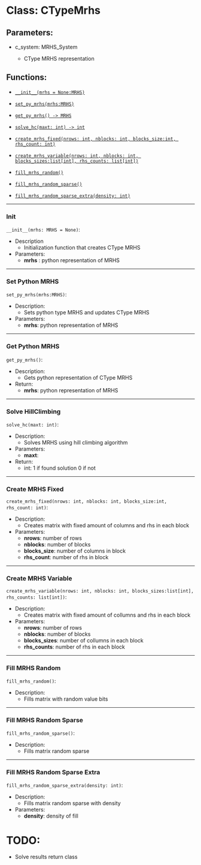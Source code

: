 # Class: **CTypeMrhs** 
 
## Parameters:

- c_system: MRHS_System

  - CType MRHS representation

## Functions:


- [```__init__(mrhs = None:MRHS)```](#init)

- [```set_py_mrhs(mrhs:MRHS)```](#set-python-mrhs)

- [```get_py_mrhs() -> MRHS```](#get-python-mrhs)

- [```solve_hc(maxt: int) -> int```](#solve-hillclimbing)

- [```create_mrhs_fixed(nrows: int, nblocks: int, blocks_size:int, rhs_count: int)```](#create-mrhs-fixed)

- [```create_mrhs_variable(nrows: int, nblocks: int, blocks_sizes:list[int], rhs_counts: list[int])```](#create-mrhs-variable)

- [```fill_mrhs_random()```](#fill-mrhs-random)

- [```fill_mrhs_random_sparse()```](#fill-mrhs-random-sparse)

- [```fill_mrhs_random_sparse_extra(density: int)```](#fill-mrhs-random-sparse-extra)

---
### Init

 ```__init__(mrhs: MRHS = None)```:
- Description
  - Initialization function that creates CType MRHS
- Parameters:
  - **mrhs** : python representation of MRHS
  
---

### Set Python MRHS

 ```set_py_mrhs(mrhs:MRHS)```:

- Description: 
  - Sets python type MRHS and updates CType MRHS
- Parameters:
  - **mrhs**: python representation of MRHS

---

### Get Python MRHS

```get_py_mrhs()```:

- Description:
  - Gets python representation of CType MRHS
- Return:
  - **mrhs**: python representation of MRHS
 
---

### Solve HillClimbing 

 ```solve_hc(maxt: int)```:

- Description:
  - Solves MRHS using hill climbing algorithm
- Parameters:
  - **maxt**: 
- Return:
  - int: 1 if found solution 0 if not

---

### Create MRHS Fixed

 ```create_mrhs_fixed(nrows: int, nblocks: int, blocks_size:int, rhs_count: int)```:

- Description:
  - Creates matrix with fixed amount of columns and rhs in each block
- Parameters:
  - **nrows**: number of rows
  - **nblocks**: number of blocks
  - **blocks_size**: number of columns in block
  - **rhs_count**: number of rhs in block
 
---

### Create MRHS Variable

```create_mrhs_variable(nrows: int, nblocks: int, blocks_sizes:list[int], rhs_counts: list[int])```:

- Description:
  - Creates matrix with fixed amount of collumns and rhs in each block
- Parameters:
  - **nrows**: number of rows
  - **nblocks**: number of blocks
  - **blocks_sizes**: number of collumns in each block
  - **rhs_counts**: number of rhs in each block

---

### Fill MRHS Random

 ```fill_mrhs_random()```:
- Description:
  - Fills matrix with random value bits
 
---

### Fill MRHS Random Sparse

 ```fill_mrhs_random_sparse()```:
- Description:
  - Fills matrix random sparse

---

### Fill MRHS Random Sparse Extra

```fill_mrhs_random_sparse_extra(density: int)```:
- Description:
  - Fills matrix random sparse with density
- Parameters:
  - **density**: density of fill

# TODO:

- Solve results return class